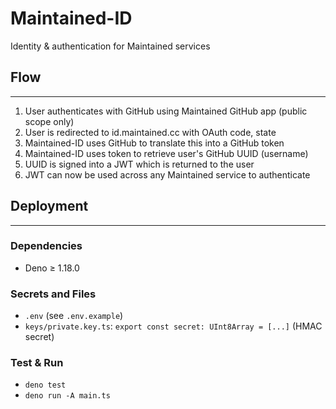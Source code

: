 # Maintained-ID
Identity &amp; authentication for Maintained services

## Flow
---

1. User authenticates with GitHub using Maintained GitHub app (public scope only)
2. User is redirected to id.maintained.cc with OAuth code, state
3. Maintained-ID uses GitHub to translate this into a GitHub token
4. Maintained-ID uses token to retrieve user's GitHub UUID (username)
5. UUID is signed into a JWT which is returned to the user
6. JWT can now be used across any Maintained service to authenticate

## Deployment
---

### Dependencies
- Deno ≥ 1.18.0
### Secrets and Files
- `.env` (see `.env.example`)
- `keys/private.key.ts`: `export const secret: UInt8Array = [...]` (HMAC secret)
### Test & Run
- `deno test`
- `deno run -A main.ts`